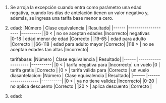 1. Se arroja la excepción cuando entra como parámetro una edad negativa, cuando los días de antelación tienen un valor negativo y, además, se ingresa una tarifa base menor a cero.
2. edad:
     |Número | Clase equivalencia   | Resultado|
     |------ |--------------------  |----------|
     |0 <    | no se aceptan edades |Incorrecto|
              negativas      
     |0-18   | edad menor de edad    |Correcto  |
     |19-65  | edad para adulto      |Correcto  |
     |66-118 | edad para adulto mayor |Correcto|
     |118 > | no se aceptan edades tan altas |Incorrecto|
   
   tarifabase:
     |Número | Clase equivalencia   | Resultado|
     |------ |--------------------  |----------|
     |0 <    | tarifa negativa para |Incorrecto|
               un vuelo
     |0      | tarifa gratis        |Correcto  |
     |0 >    | tarifa válida para   |Correcto  |
               un vuelo
   diasantelacion:
     |Número | Clase equivalencia   | Resultado|
     |------ |--------------------  |----------|
     |0 <    | ya no tiene validez  |Incorrecto|
     |0-20   | no aplica descuento  |Correcto  |
     |20 >   | aplica descuento     |Correcto  |

4. edad:


